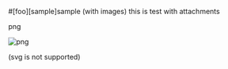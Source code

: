 #[foo][sample]sample (with images)
this is test with attachments

png

![png](https://cdn-ak.f.st-hatena.com/images/fotolife/p/podhmo/20180917/20180917165108.png)

(svg is not supported)